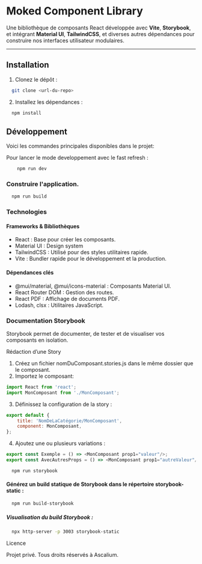 # Moked Component Library

Une bibliothèque de composants React développée avec **Vite**, **Storybook**, et intégrant **Material UI**,
**TailwindCSS**, et diverses autres dépendances pour construire nos interfaces utilisateur modulaires.

---

## **Installation**

1. Clonez le dépôt :

```bash 
  git clone <url-du-repo>
```

2. Installez les dépendances :

```bash 
  npm install
```

## Développement

Voici les commandes principales disponibles dans le projet:

Pour lancer le mode developpement avec le fast refresh :

```bash
    npm run dev
```

### Construire l'application.

```bash
  npm run build
```

### Technologies

#### Frameworks & Bibliothèques

- React : Base pour créer les composants.
- Material UI : Design system
- TailwindCSS : Utilisé pour des styles utilitaires rapide.
- Vite : Bundler rapide pour le développement et la production.

#### Dépendances clés

- @mui/material, @mui/icons-material : Composants Material UI.
- React Router DOM : Gestion des routes.
- React PDF : Affichage de documents PDF.
- Lodash, clsx : Utilitaires JavaScript.

### Documentation Storybook

Storybook permet de documenter, de tester et de visualiser vos composants en isolation.

Rédaction d’une Story

1. Créez un fichier nomDuComposant.stories.js dans le même dossier que le composant.
2. Importez le composant:

```js
import React from 'react';
import MonComposant from './MonComposant';
```

3. Définissez la configuration de la story :

```js
export default {
    title: 'NomDeLaCatégorie/MonComposant',
    component: MonComposant,
};
```

4. Ajoutez une ou plusieurs variations :

```js
export const Exemple = () => <MonComposant prop1="valeur"/>;
export const AvecAutresProps = () => <MonComposant prop1="autreValeur"/>;
```

```bash
  npm run storybook
```

#### Générez un build statique de Storybook dans le répertoire storybook-static :

```bash
  npm run build-storybook
```

##### Visualisation du build Storybook :

```bash
  npx http-server -p 3003 storybook-static
```

Licence

Projet privé. Tous droits réservés à Ascalium.
